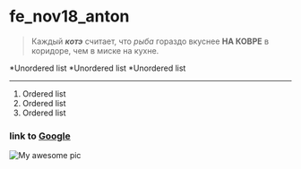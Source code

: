 # fe_nov18_anton

>Каждый ***котэ*** считает, что *рыба* гораздо вкуснее **НА КОВРЕ** в коридоре, чем в миске на кухне.

*Unordered list
*Unordered list
*Unordered list

* * * * *

1. Ordered list
2. Ordered list
3. Ordered list

### link to [Google](httt://google.com)

![My awesome pic](http://lorempixel.com/400/200/)





